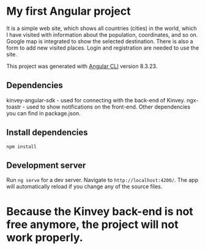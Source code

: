 # My first Angular project

It is a simple web site, which shows all countries (cities) in the world, which I have visited with information about the population, coordinates, and so on. Google map is integrated to show the selected destination. There is also a form to add new visited places. Login and registration are needed to use the site.

This project was generated with [Angular CLI](https://github.com/angular/angular-cli) version 8.3.23.

## Dependencies 

kinvey-angular-sdk - used for connecting with the back-end of Kinvey.
ngx-toastr - used to show notifications on the front-end.
Other dependencies you can find in package.json.

## Install dependencies

`npm install`

## Development server

Run `ng serve` for a dev server. Navigate to `http://localhost:4200/`. The app will automatically reload if you change any of the source files.

# Because the Kinvey back-end is not free anymore, the project will not work properly.
